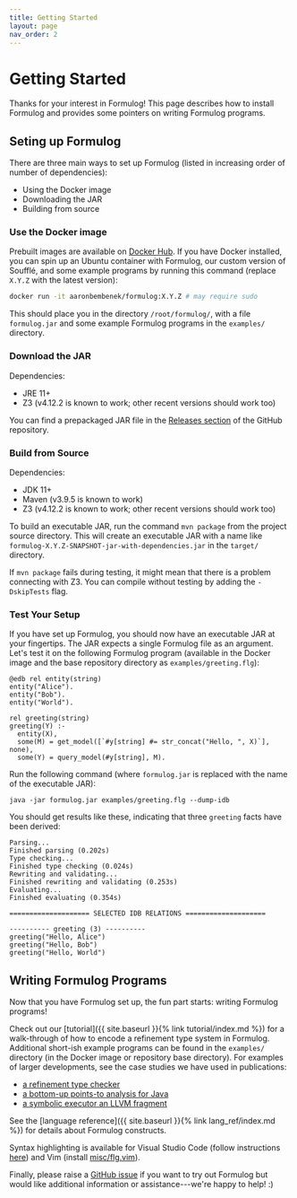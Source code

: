 ```yaml
---
title: Getting Started
layout: page
nav_order: 2
---
```


# Getting Started

Thanks for your interest in Formulog!
This page describes how to install Formulog and provides some pointers on writing Formulog programs.

## Seting up Formulog

There are three main ways to set up Formulog (listed in increasing order of number of dependencies):

- Using the Docker image
- Downloading the JAR
- Building from source

### Use the Docker image

Prebuilt images are available on [Docker Hub](https://hub.docker.com/r/aaronbembenek/formulog).
If you have Docker installed, you can spin up an Ubuntu container with Formulog, our custom version of Soufflé, and some example programs by running this command (replace `X.Y.Z` with the latest version):

```bash
docker run -it aaronbembenek/formulog:X.Y.Z # may require sudo
```

This should place you in the directory `/root/formulog/`, with a file `formulog.jar` and some example Formulog programs in the `examples/` directory.

### Download the JAR

Dependencies:

- JRE 11+
- Z3 (v4.12.2 is known to work; other recent versions should work too)

You can find a prepackaged JAR file in the [Releases section](https://github.com/HarvardPL/formulog/releases) of the GitHub repository.

### Build from Source

Dependencies:

- JDK 11+
- Maven (v3.9.5 is known to work)
- Z3 (v4.12.2 is known to work; other recent versions should work too)

To build an executable JAR, run the command `mvn package` from the project source directory.
This will create an executable JAR with a name like `formulog-X.Y.Z-SNAPSHOT-jar-with-dependencies.jar` in the `target/` directory.

If `mvn package` fails during testing, it might mean that there is a problem connecting with Z3.
You can compile without testing by adding the `-DskipTests` flag.

### Test Your Setup

If you have set up Formulog, you should now have an executable JAR at your fingertips.
The JAR expects a single Formulog file as an argument.
Let's test it on the following Formulog program (available in the Docker image and the base repository directory as `examples/greeting.flg`):

```
@edb rel entity(string)
entity("Alice").
entity("Bob").
entity("World").

rel greeting(string)
greeting(Y) :-
  entity(X),
  some(M) = get_model([`#y[string] #= str_concat("Hello, ", X)`], none),
  some(Y) = query_model(#y[string], M).
```

Run the following command (where `formulog.jar` is replaced with the name of the executable JAR):

```
java -jar formulog.jar examples/greeting.flg --dump-idb
```

You should get results like these, indicating that three `greeting` facts have been derived:

```
Parsing...
Finished parsing (0.202s)
Type checking...
Finished type checking (0.024s)
Rewriting and validating...
Finished rewriting and validating (0.253s)
Evaluating...
Finished evaluating (0.354s)

==================== SELECTED IDB RELATIONS ====================

---------- greeting (3) ----------
greeting("Hello, Alice")
greeting("Hello, Bob")
greeting("Hello, World")
```

## Writing Formulog Programs

Now that you have Formulog set up, the fun part starts: writing Formulog programs!

Check out our [tutorial]({{ site.baseurl }}{% link tutorial/index.md %}) for a walk-through of how to encode a refinement type system in Formulog.
Additional short-ish example programs can be found in the `examples/` directory (in the Docker image or repository base directory).
For examples of larger developments, see the case studies we have used in publications:

- [a refinement type checker](https://github.com/aaronbembenek/making-formulog-fast/blob/main/benchmarks/dminor/bench.flg)
- [a bottom-up points-to analysis for Java](https://github.com/aaronbembenek/making-formulog-fast/blob/main/benchmarks/scuba/bench.flg)
- [a symbolic executor an LLVM fragment](https://github.com/aaronbembenek/making-formulog-fast/blob/main/benchmarks/symex/bench.flg)

See the [language reference]({{ site.baseurl }}{% link lang_ref/index.md %}) for details about Formulog constructs.

Syntax highlighting is available for Visual Studio Code (follow instructions [here](https://github.com/HarvardPL/formulog-syntax)) and Vim (install [misc/flg.vim](https://github.com/HarvardPL/formulog/blob/master/misc/flg.vim)).

Finally, please raise a [GitHub issue](https://github.com/HarvardPL/formulog/issues/new) if you want to try out Formulog but would like additional information or assistance---we're happy to help! :)
